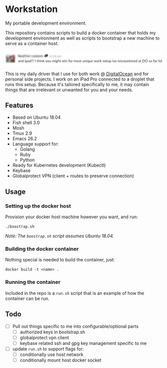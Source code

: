 # Workstation

My portable development environment.

This repository contains scripts to build a docker container that holds my development environment as well as scripts to bootstrap a new machine to serve as a container host.

![Unique](unique.jpg)

This is my daily driver that I use for both work @ [DigitalOcean](https://grnh.se/qmyvxul81) and for personal side projects. I work on an iPad Pro connected to a droplet that runs this setup. Because it's tailored specifically to me, it may contain things that are irrelevant or unwanted for you and your needs.

## Features

- Based on Ubuntu 18.04
- Fish shell 3.0
- Mosh
- Tmux 2.9
- Emacs 26.2
- Language support for:
  - Golang
  - Ruby
  - Python
- Ready for Kubernetes development (Kubectl)
- Keybase
- Globalprotect VPN (client + routes to preserve connection)

## Usage

### Setting up the docker host

Provision your docker host machine however you want, and run:
```
./boostrap.sh
```

_Note: The `boostrap.sh` script assumes Ubuntu 18.04._

### Building the docker container

Nothing special is needed to build the container, just:

```
docker build -t <name> .
```

### Running the container

Included in the repo is a `run.sh` script that is an example of how the container can be run.

## Todo

- [ ] Pull out things specific to me into configurable/optional parts
  - [ ] authorized keys in bootstrap.sh
  - [ ] globalprotect vpn client
  - [ ] keybase related ssh and gpg key management specific to me
- [ ] update `run.sh` to support flags for:
  - [ ] conditionally use host network
  - [ ] conditionally mount host docker socket
